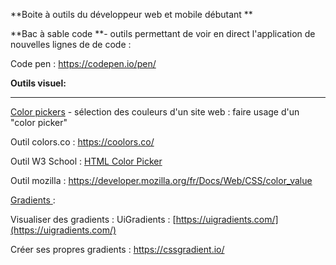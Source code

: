 **Boite à outils du développeur web et mobile débutant
**

**Bac à sable code **- outils permettant de voir en direct l'application de nouvelles lignes de de code :

Code pen : https://codepen.io/pen/

**Outils visuel:**

****

<u>Color pickers</u> - sélection des couleurs d'un site web : faire usage d'un "color picker"

Outil colors.co : https://coolors.co/

Outil W3 School : [HTML Color Picker](https://www.w3schools.com/colors/colors_picker.asp)

Outil mozilla : https://developer.mozilla.org/fr/Docs/Web/CSS/color_value

<u>Gradients </u>:

Visualiser des gradients : UiGradients : [https://uigradients.com/](https://uigradients.com/)

Créer ses propres gradients : https://cssgradient.io/
